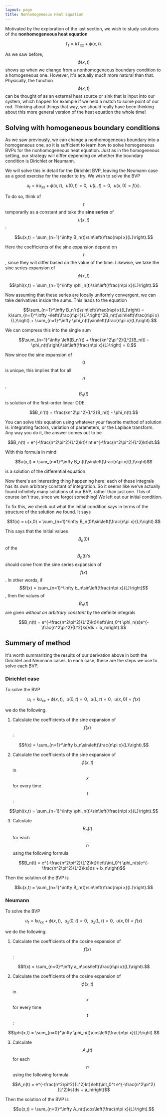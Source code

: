 ```yaml
---
layout: page
title: Nonhomogeneous Heat Equation
---
```


Motivated by the exploration of the last section, we wish to study solutions of the **nonhomogeneous heat equation**

$$T_t = kT_{xx} + \phi(x,t).$$

As we saw before, $$\phi(x,t)$$ shows up when we change from a nonhomogeneous boundary condition to a homogeneous one.
However, it's actually much more natural than that.
Physically, the function $$\phi(x,t)$$ can be thought of as an external heat source or sink that is input into our system, which happen for example if we held a match to some point of our rod.
Thinking about things that way, we should really have been thinking about this more general version of the heat equation the whole time!

## Solving with homogeneous boundary conditions

As we saw previously, we can change a nonhomogeneous boundary into a homogeneous one, so it is sufficient to learn how to solve homogeneous BVPs for the nonhomogeneous heat equation.
Just as in the homogeneous setting, our strategy will differ depending on whether the boundary condition is Dirichlet or Neumann.

We will solve this in detail for the Dirichlet BVP, leaving the Neumann case as a good exercise for the reader to try.
We wish to solve the BVP

$$u_t = ku_{xx} + \phi(x,t),\ \ u(0,t) = 0,\ \ u(L,t) = 0,\ \ u(x,0) = f(x).$$

To do so, think of $$t$$ temporarily as a constant and take the **sine series** of $$u(x,t)$$:

$$u(x,t) = \sum_{n=1}^\infty B_n(t)\sin\left(\frac{n\pi x}{L}\right).$$

Here the coefficients of the sine expansion depend on $$t$$, since they will differ based on the value of the time.
Likewise, we take the sine series expansion of $$\phi(x,t)$$

$$\phi(x,t) = \sum_{n=1}^\infty \phi_n(t)\sin\left(\frac{n\pi x}{L}\right).$$

Now assuming that these series are locally uniformly convergent, we can take derivatives inside the sums.
This leads to the equation

$$\sum_{n=1}^\infty B_n'(t)\sin\left(\frac{n\pi x}{L}\right) = k\sum_{n=1}^\infty -\left(\frac{n\pi }{L}\right)^2B_n(t)\sin\left(\frac{n\pi x}{L}\right) + \sum_{n=1}^\infty \phi_n(t)\sin\left(\frac{n\pi x}{L}\right).$$

We can compress this into the single sum

$$\sum_{n=1}^\infty \left(B_n'(t) + \frac{kn^2\pi^2}{L^2}B_n(t) - \phi_n(t)\right)\sin\left(\frac{n\pi x}{L}\right) = 0.$$

Now since the sine expansion of $$0$$ is unique, this implies that for all $$n$$, $$B_n(t)$$ is solution of the first-order linear ODE

$$B_n'(t) + \frac{kn^2\pi^2}{L^2}B_n(t) - \phi_n(t).$$

You can solve this equation using whatever your favorite method of solution is: integrating factors, variation of parameters, or the Laplace transform.
Any way you do it, the answer comes out to be

$$B_n(t) = e^{-\frac{n^2\pi^2}{L^2}kt}\int e^{-\frac{n^2\pi^2}{L^2}kt}dt.$$

With this formula in mind

$$u(x,t) = \sum_{n=1}^\infty B_n(t)\sin\left(\frac{n\pi x}{L}\right)$$

is a solution of the differential equation.

Now there's an interesting thing happening here: each of these integrals has its own arbitrary constant of integration.  So it seems like we've actually found infinitely many solutions of our BVP, rather than just one.
This of course isn't true, since we forgot something!  We left out our initial condition.

To fix this, we check out what the initial condition says in terms of the structure of the solution we found.
It says

$$f(x) = u(x,0) = \sum_{n=1}^\infty B_n(0)\sin\left(\frac{n\pi x}{L}\right).$$

This says that the initial values $$B_n(0)$$ of the $$B_n(t)'s$$ should come from the sine series expansion of $$f(x)$$.
In other words, if $$f(x) = \sum_{n=1}^\infty b_n\sin\left(\frac{n\pi x}{L}\right)$$, then the values of $$B_n(t)$$ are given *without an arbitrary constant* by the definite integrals

$$B_n(t) = e^{-\frac{n^2\pi^2}{L^2}kt}\left(\int_0^t \phi_n(s)e^{-\frac{n^2\pi^2}{L^2}ks}ds + b_n\right).$$

## Summary of method

It's worth summarizing the results of our derivation above in both the Dirichlet and Neumann cases.
In each case, these are the steps we use to solve each BVP.

### Dirichlet case

To solve the BVP

$$u_t = ku_{xx} + \phi(x,t),\ \ u(0,t) = 0,\ \ u(L,t) = 0,\ \ u(x,0) = f(x)$$

we do the following.

1. Calculate the coefficients of the sine expansion of $$f(x)$$:

$$f(x) = \sum_{n=1}^\infty b_n\sin\left(\frac{n\pi x}{L}\right).$$

2. Calculate the coefficients of the sine expansion of $$\phi(x,t)$$ in $$x$$ for every time $$t$$:

$$\phi(x,t) = \sum_{n=1}^\infty \phi_n(t)\sin\left(\frac{n\pi x}{L}\right).$$

3. Calculate $$B_n(t)$$ for each $$n$$ using the following formula

$$B_n(t) = e^{-\frac{n^2\pi^2}{L^2}kt}\left(\int_0^t \phi_n(s)e^{-\frac{n^2\pi^2}{L^2}ks}ds + b_n\right)$$

Then the solution of the BVP is

$$u(x,t) = \sum_{n=1}^\infty B_n(t)\sin\left(\frac{n\pi x}{L}\right).$$


### Neumann

To solve the BVP

$$u_t = ku_{xx} + \phi(x,t),\ \ u_x(0,t) = 0,\ \ u_x(L,t) = 0,\ \ u(x,0) = f(x)$$

we do the following.

1. Calculate the coefficients of the cosine expansion of $$f(x)$$:

$$f(x) = \sum_{n=0}^\infty a_n\cos\left(\frac{n\pi x}{L}\right).$$

2. Calculate the coefficients of the cosine expansion of $$\phi(x,t)$$ in $$x$$ for every time $$t$$:

$$\phi(x,t) = \sum_{n=0}^\infty \phi_n(t)\cos\left(\frac{n\pi x}{L}\right).$$

3. Calculate $$A_n(t)$$ for each $$n$$ using the following formula

$$A_n(t) = e^{-\frac{n^2\pi^2}{L^2}kt}\left(\int_0^t e^{-\frac{n^2\pi^2}{L^2}ks}ds + a_n\right)$$

Then the solution of the BVP is

$$u(x,t) = \sum_{n=0}^\infty A_n(t)\cos\left(\frac{n\pi x}{L}\right).$$





